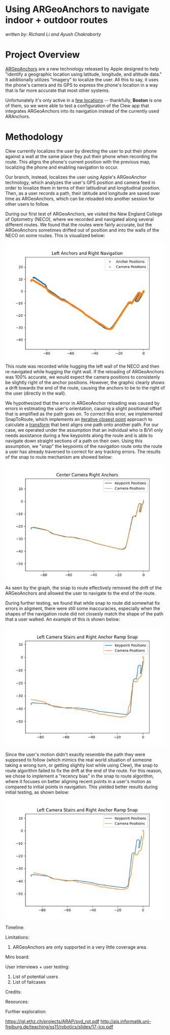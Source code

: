 # Using ARGeoAnchors to navigate indoor + outdoor routes #
*written by: Richard Li and Ayush Chakraborty*

# Project Overview
[ARGeoAnchors](https://developer.apple.com/documentation/arkit/argeoanchor) are a new technology released by Apple designed to help "identify a geographic location using latitude, longitude, and altitude data." It additionally utilizes "imagery" to localize the user. All this to say, it uses the phone's camera and its GPS to express the phone's location in a way that is far more accurate that most other systems.

Unfortunately it's only active in a [few locations](https://developer.apple.com/documentation/arkit/argeotrackingconfiguration) -- thankfully, **Boston** is one of them, so we  were able to test a configuration of the Clew app that integrates ARGeoAnchors into its navigation instead of the currently used ARAnchors.

# Methodology
Clew currently localizes the user by directing the user to put their phone against a wall at the same place they put their phone when recording the route. This aligns the phone's current position with the previous map, localizing the phone and enabling navigation to occur.

Our branch, instead, localizes the user using Apple's ARGeoAnchor technology, which analyzes the user's GPS position and camera feed in order to lovalize them in terms of their latitudinal and longitudinal position. Then, as a user records a path, their latitude and longitude are saved over time as ARGeoAnchors, which can be reloaded into another session for other users to follow. 

During our first test of ARGeoAnchors, we visited the New England College of Optometry (NECO), where we recorded and navigated along several different routes. We found that the routes were fairly accurate, but the ARGeoAnchors sometimes drifted out of position and into the walls of the NECO on some routes. This is visualized below: 

![Visualization of ARGeoAnchors when recorded hugging the Left Wall and re-navigated while hugging the Right Wall](result_imgs/visualizing_routes/leftAnchorRightCamera.png)
This route was recorded while hugging the left wall of the NECO and then re-navigated while hugging the right wall. If the reloading of ARGeoAnchors was 100% accurate, we would expect the camera positions to consistenly be slightly right of the anchor positions. However, the graphic clearly shows a drift towards the end of the route, causing the anchors to be to the right of the user (directly in the wall).

We hypothesized that the error in ARGeoAnchor reloading was caused by errors in estimating the user's orientation, causing a slight positional offset that is amplified as the path goes on. To correct this error, we implemented SnapToRoute, which implements an [iterative closest point](http://ais.informatik.uni-freiburg.de/teaching/ss11/robotics/slides/17-icp.pdf) approach to calculate a [transform](https://igl.ethz.ch/projects/ARAP/svd_rot.pdf) that best aligns one path onto another path. For our case, we operated under the assumption that an individual who is B/VI only needs assistance during a few keypoints along the route and is able to navigate down straight sections of a path on their own. Using this assumption, we "snap" the keypoints of the navigation route onto the route a user has already traversed to correct for any tracking errors. The results of the snap to route mechanism are showed below:

![Visualization of the effectiveness of Snap To Route](result_imgs/STR_visualizing_routes/FirstSuccessfulSnapRoute.png)
As seen by the graph, the snap to route effectively removed the drift of the ARGeoAnchors and allowed the user to navigate to the end of the route.

During further testing, we found that while snap to route did somewhat fix errors in aligment, there were still some inaccuracies, especially when the shapes of the navigation route did not closesly match the shape of the path that a user walked. An example of this is shown below:

![Visualization of Snap To Route on differently shaped paths](result_imgs/STR_visualizing_routes/snapTestNine.png)

Since the user's motion didn't exactly resemble the path they were supposed to follow (which mimics the real world situation of someone taking a wrong turn, or getting slightly lost while using Clew), the snap to route algorithm failed to fix the drift at the end of the route. For this reason, we chose to implement a "recency bias" in the snap to route algorithm, where it focuses on better aligning recent points in a user's motion as compared to initial points in navigation. This yielded better results during initial testing, as shown below:

![Visualization of Snap to Route with Recency Bias](result_imgs/STR_weights_data/weightsTestThree.png)

Timeline:

Limitations:
1. ARGeoAnchors are only supported in a very little coverage area.

Miro board:

User interviews + user testing:
1. List of potential users
2. List of failcases


Credits: 

Resources:

Further exploration:


https://igl.ethz.ch/projects/ARAP/svd_rot.pdf
http://ais.informatik.uni-freiburg.de/teaching/ss11/robotics/slides/17-icp.pdf